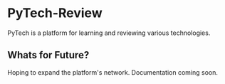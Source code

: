 # PyTech-Review
PyTech is a platform for learning and reviewing various technologies.

## Whats for Future?
Hoping to expand the platform's network. Documentation coming soon.
